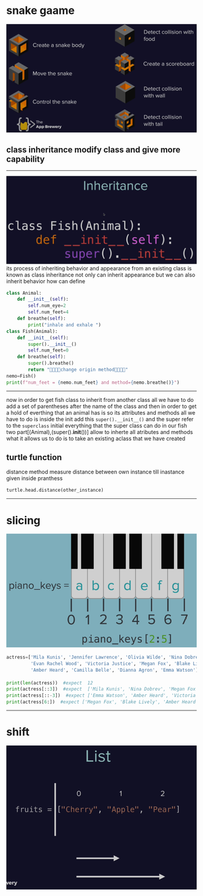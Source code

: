 # snake gaame

![snakeGame](https://raw.githubusercontent.com/wer340/python-angelayu/main/day-21/iamges/breakpoint.png)

## class inheritance modify class and give more capability

---
![inherit](https://raw.githubusercontent.com/wer340/python-angelayu/main/day-21/iamges/defInherit.png)
its process of inheriting behavior and appearance from an existing class is known as class inheritance 
not only can inherit appearance but we can also inherit behavior 
how can define
```python
class Animal:
    def __init__(self):
        self.num_eye=2
        self.num_feet=4
    def breathe(self):
        print("inhale and exhale ")
class Fish(Animal):
    def __init__(self):
        super().__init__()
        self.num_feet=0
    def breathe(self):
        super().breathe()
        return "🌿🌿🌿🌿change origin method🌿🌿🌿🌿"
nemo=Fish()
print(f"num_feet = {nemo.num_feet} and method={nemo.breathe()}")
```

----

now in order to get fish class to inherit from another class all we have to do add a set of parentheses after the name of the class 
and then in order to get a hold of everthing that an animal has is so its attributes and methods all we have to do is inside the init
add this `super().__init__()`  and the super refer to the `superclass`  initial everything that the super class can do in our fish
two part[(Animal),(super().__init__())] allow to inherte all atributes and methods
what it allows us to do is to take an existing aclass that we have created 

## turtle function
distance method measure distance between own instance till inastance given inside pranthess
```python
turtle.head.distance(other_instance)
```

----

# slicing
![slicing](https://raw.githubusercontent.com/wer340/python-angelayu/main/day-21/iamges/slicinga.png)
```python
actress=['Mila Kunis', 'Jennifer Lawrence', 'Olivia Wilde', 'Nina Dobrev',
         'Evan Rachel Wood', 'Victoria Justice', 'Megan Fox', 'Blake Lively',
         'Amber Heard', 'Camilla Belle', 'Dianna Agron', 'Emma Watson']

print(len(actress))  #expect  12
print(actress[::3])  #expect  ['Mila Kunis', 'Nina Dobrev', 'Megan Fox', 'Camilla Belle']
print(actress[::-3])  #expect ['Emma Watson', 'Amber Heard', 'Victoria Justice', 'Olivia Wilde']
print(actress[6:])  #expect ['Megan Fox', 'Blake Lively', 'Amber Heard', 'Camilla Belle', 'Dianna Agron', 'Emma Watson']
```

---
# shift 
![list](https://raw.githubusercontent.com/wer340/python-angelayu/main/day-21/iamges/list.png)
